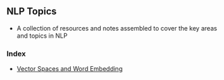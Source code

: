 
## NLP Topics

* A collection of resources and notes assembled to cover the key areas and topics in NLP



### Index

* [Vector Spaces and Word Embedding](vector_spaces_and_word_embedding)


